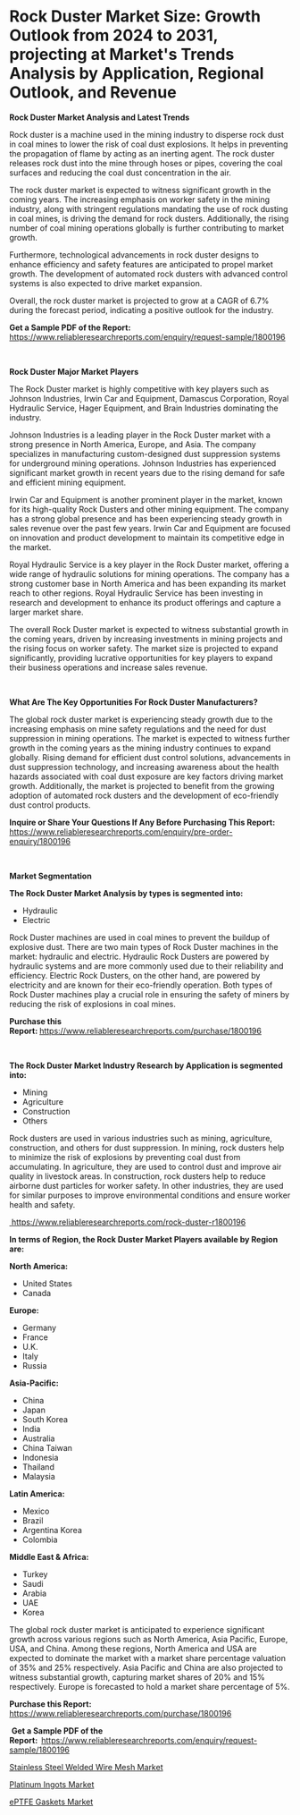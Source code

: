 <p><h1>Rock Duster Market Size: Growth Outlook from 2024 to 2031, projecting at Market's Trends Analysis by Application, Regional Outlook, and Revenue</h1></p><p><strong>Rock Duster Market Analysis and Latest Trends</strong></p>
<p><p>Rock duster is a machine used in the mining industry to disperse rock dust in coal mines to lower the risk of coal dust explosions. It helps in preventing the propagation of flame by acting as an inerting agent. The rock duster releases rock dust into the mine through hoses or pipes, covering the coal surfaces and reducing the coal dust concentration in the air.</p><p>The rock duster market is expected to witness significant growth in the coming years. The increasing emphasis on worker safety in the mining industry, along with stringent regulations mandating the use of rock dusting in coal mines, is driving the demand for rock dusters. Additionally, the rising number of coal mining operations globally is further contributing to market growth.</p><p>Furthermore, technological advancements in rock duster designs to enhance efficiency and safety features are anticipated to propel market growth. The development of automated rock dusters with advanced control systems is also expected to drive market expansion.</p><p>Overall, the rock duster market is projected to grow at a CAGR of 6.7% during the forecast period, indicating a positive outlook for the industry.</p></p>
<p><strong>Get a Sample PDF of the Report:&nbsp;</strong> <a href="https://www.reliableresearchreports.com/enquiry/request-sample/1800196">https://www.reliableresearchreports.com/enquiry/request-sample/1800196</a></p>
<p>&nbsp;</p>
<p><strong>Rock Duster Major Market Players</strong></p>
<p><p>The Rock Duster market is highly competitive with key players such as Johnson Industries, Irwin Car and Equipment, Damascus Corporation, Royal Hydraulic Service, Hager Equipment, and Brain Industries dominating the industry. </p><p>Johnson Industries is a leading player in the Rock Duster market with a strong presence in North America, Europe, and Asia. The company specializes in manufacturing custom-designed dust suppression systems for underground mining operations. Johnson Industries has experienced significant market growth in recent years due to the rising demand for safe and efficient mining equipment.</p><p>Irwin Car and Equipment is another prominent player in the market, known for its high-quality Rock Dusters and other mining equipment. The company has a strong global presence and has been experiencing steady growth in sales revenue over the past few years. Irwin Car and Equipment are focused on innovation and product development to maintain its competitive edge in the market.</p><p>Royal Hydraulic Service is a key player in the Rock Duster market, offering a wide range of hydraulic solutions for mining operations. The company has a strong customer base in North America and has been expanding its market reach to other regions. Royal Hydraulic Service has been investing in research and development to enhance its product offerings and capture a larger market share.</p><p>The overall Rock Duster market is expected to witness substantial growth in the coming years, driven by increasing investments in mining projects and the rising focus on worker safety. The market size is projected to expand significantly, providing lucrative opportunities for key players to expand their business operations and increase sales revenue.</p></p>
<p>&nbsp;</p>
<p><strong>What Are The Key Opportunities For Rock Duster Manufacturers?</strong></p>
<p><p>The global rock duster market is experiencing steady growth due to the increasing emphasis on mine safety regulations and the need for dust suppression in mining operations. The market is expected to witness further growth in the coming years as the mining industry continues to expand globally. Rising demand for efficient dust control solutions, advancements in dust suppression technology, and increasing awareness about the health hazards associated with coal dust exposure are key factors driving market growth. Additionally, the market is projected to benefit from the growing adoption of automated rock dusters and the development of eco-friendly dust control products.</p></p>
<p><strong>Inquire or Share Your Questions If Any Before Purchasing This Report:</strong> <a href="https://www.reliableresearchreports.com/enquiry/pre-order-enquiry/1800196">https://www.reliableresearchreports.com/enquiry/pre-order-enquiry/1800196</a></p>
<p>&nbsp;</p>
<p><strong>Market Segmentation</strong></p>
<p><strong>The Rock Duster Market Analysis by types is segmented into:</strong></p>
<p><ul><li>Hydraulic</li><li>Electric</li></ul></p>
<p><p>Rock Duster machines are used in coal mines to prevent the buildup of explosive dust. There are two main types of Rock Duster machines in the market: hydraulic and electric. Hydraulic Rock Dusters are powered by hydraulic systems and are more commonly used due to their reliability and efficiency. Electric Rock Dusters, on the other hand, are powered by electricity and are known for their eco-friendly operation. Both types of Rock Duster machines play a crucial role in ensuring the safety of miners by reducing the risk of explosions in coal mines.</p></p>
<p><strong>Purchase this Report:&nbsp;</strong><a href="https://www.reliableresearchreports.com/purchase/1800196">https://www.reliableresearchreports.com/purchase/1800196</a></p>
<p>&nbsp;</p>
<p><strong>The Rock Duster Market Industry Research by Application is segmented into:</strong></p>
<p><ul><li>Mining</li><li>Agriculture</li><li>Construction</li><li>Others</li></ul></p>
<p><p>Rock dusters are used in various industries such as mining, agriculture, construction, and others for dust suppression. In mining, rock dusters help to minimize the risk of explosions by preventing coal dust from accumulating. In agriculture, they are used to control dust and improve air quality in livestock areas. In construction, rock dusters help to reduce airborne dust particles for worker safety. In other industries, they are used for similar purposes to improve environmental conditions and ensure worker health and safety.</p></p>
<p><a href="https://www.reliableresearchreports.com/rock-duster-r1800196">&nbsp;https://www.reliableresearchreports.com/rock-duster-r1800196</a></p>
<p><strong>In terms of Region, the Rock Duster Market Players available by Region are:</strong></p>
<p>
    <p> <strong> North America: </strong>
        <ul>
            <li>United States</li>
            <li>Canada</li>
        </ul>
        </p> 
    <p> <strong> Europe: </strong>
        <ul>
            <li>Germany</li>
            <li>France</li>
            <li>U.K.</li>
            <li>Italy</li>
            <li>Russia</li>
        </ul>
        </p> 
    <p> <strong> Asia-Pacific: </strong>
        <ul>
            <li>China</li>
            <li>Japan</li>
            <li>South Korea</li>
            <li>India</li>
            <li>Australia</li>
            <li>China Taiwan</li>
            <li>Indonesia</li>
            <li>Thailand</li>
            <li>Malaysia</li>
        </ul>
        </p> 
    <p> <strong> Latin America: </strong>
        <ul>
            <li>Mexico</li>
            <li>Brazil</li>
            <li>Argentina Korea</li>
            <li>Colombia</li>
        </ul>
        </p> 
    <p> <strong> Middle East & Africa: </strong>
        <ul>
            <li>Turkey</li>
            <li>Saudi</li>
            <li>Arabia</li>
            <li>UAE</li>
            <li>Korea</li>
        </ul>
    </p>
    </p>
<p><p>The global rock duster market is anticipated to experience significant growth across various regions such as North America, Asia Pacific, Europe, USA, and China. Among these regions, North America and USA are expected to dominate the market with a market share percentage valuation of 35% and 25% respectively. Asia Pacific and China are also projected to witness substantial growth, capturing market shares of 20% and 15% respectively. Europe is forecasted to hold a market share percentage of 5%.</p></p>
<p><strong>Purchase this Report: </strong><a href="https://www.reliableresearchreports.com/purchase/1800196">https://www.reliableresearchreports.com/purchase/1800196</a></p>
<p>&nbsp;<strong>Get a Sample PDF of the Report:&nbsp;&nbsp;</strong><a href="https://www.reliableresearchreports.com/enquiry/request-sample/1800196">https://www.reliableresearchreports.com/enquiry/request-sample/1800196</a></p>
<p><strong></strong></p>
<p><p><a href="https://www.linkedin.com/pulse/stainless-steel-welded-wire-mesh-market-dynamics-2024-2031-ygdwe?trackingId=mtEFdNfUkYxjrPQjKFBLxg%3D%3D">Stainless Steel Welded Wire Mesh Market</a></p><p><a href="https://www.linkedin.com/pulse/platinum-ingots-market-size-share-amp-trends-analysis-report-lc1ke?trackingId=44GypFmaSVF3u0KHRo8Sbg%3D%3D">Platinum Ingots Market</a></p><p><a href="https://www.linkedin.com/pulse/eptfe-gaskets-market-research-report-provides-critical-insights-yyope?trackingId=CM3RqVKCwDCnDqQqU2iKzg%3D%3D">ePTFE Gaskets Market</a></p></p>